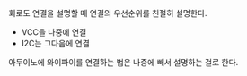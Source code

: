 
회로도 연결을 설명할 때 연결의 우선순위를 친절히 설명한다. 

- VCC을 나중에 연결
- I2C는 그다음에 연결 


아두이노에 와이파이를 연결하는 법은 나중에 빼서 설명하는 걸로 한다. 

